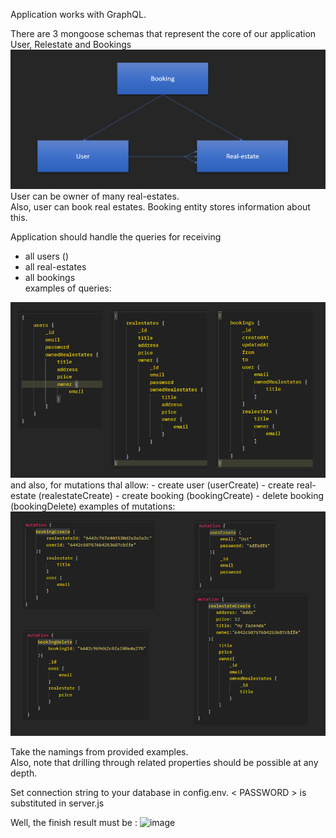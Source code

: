 Application works with GraphQL.  
  
There are 3 mongoose schemas that represent the core of our application
User, Relestate and Bookings  
<img src="./readme-pictures/entities.png" width="550">  
User can be owner of many real-estates.  
Also, user can book real estates. Booking entity stores information about this.  
  
Application should handle the queries for receiving
 - all users ()
 - all real-estates
 - all bookings  
examples of queries:  
<img src="./readme-pictures/queries.png" width="550">  
 and also, for mutations thal allow:
 - create user (userCreate)
 - create real-estate (realestateCreate)
 - create booking (bookingCreate)
 - delete booking (bookingDelete)
 examples of mutations:
 <img src="./readme-pictures/mutations.png" width="550">

 Take the namings from provided examples.  
 Also, note that drilling through related properties should be possible at any depth.

Set connection string to your database in config.env. < PASSWORD > is substituted in server.js

Well, the finish result must be :
![image](https://github.com/grbvtsk/graphQlBookingApp/assets/115540128/dd1ea0b8-a024-42a7-92b2-41b2d1ba1621)

